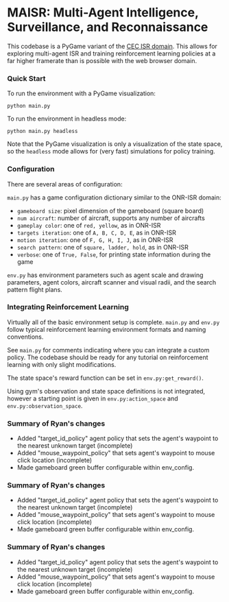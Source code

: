 # MAISR: Multi-Agent Intelligence, Surveillance, and Reconnaissance

This codebase is a PyGame variant of the [CEC ISR domain](https://github.com/gt-cec/onr-isr). This allows for exploring multi-agent ISR and training reinforcement learning policies at a far higher framerate than is possible with the web browser domain.

### Quick Start

To run the environment with a PyGame visualization:

`python main.py`

To run the environment in headless mode:

`python main.py headless`

Note that the PyGame visualization is only a visualization of the state space, so the `headless` mode allows for (very fast) simulations for policy training.

### Configuration

There are several areas of configuration:

`main.py` has a game configuration dictionary similar to the ONR-ISR domain:

* `gameboard size`: pixel dimension of the gameboard (square board)
* `num aircraft`: number of aircraft, supports any number of aircrafts
* `gameplay color`: one of `red, yellow`, as in ONR-ISR
* `targets iteration`: one of `A, B, C, D, E`, as in ONR-ISR
* `motion iteration`: one of `F, G, H, I, J`, as in ONR-ISR
* `search pattern`: one of `square, ladder, hold`, as in ONR-ISR
* `verbose`: one of `True, False`, for printing state information during the game

`env.py` has environment parameters such as agent scale and drawing parameters, agent colors, aircraft scanner and visual radii, and the search pattern flight plans.

### Integrating Reinforcement Learning

Virtually all of the basic environment setup is complete. `main.py` and `env.py` follow typical reinforcement learning environment formats and naming conventions.

See `main.py` for comments indicating where you can integrate a custom policy. The codebase should be ready for any tutorial on reinforcement learning with only slight modifications.

The state space's reward function can be set in `env.py:get_reward()`.

Using gym's observation and state space definitions is not integrated, however a starting point is given in `env.py:action_space` and `env.py:observation_space`.

### Summary of Ryan's changes
* Added "target_id_policy" agent policy that sets the agent's waypoint to the nearest unknown target (incomplete)
* Added "mouse_waypoint_policy" that sets agent's waypoint to mouse click location (incomplete)
* Made gameboard green buffer configurable within env_config.

### Summary of Ryan's changes
* Added "target_id_policy" agent policy that sets the agent's waypoint to the nearest unknown target (incomplete)
* Added "mouse_waypoint_policy" that sets agent's waypoint to mouse click location (incomplete)
* Made gameboard green buffer configurable within env_config.

### Summary of Ryan's changes
* Added "target_id_policy" agent policy that sets the agent's waypoint to the nearest unknown target (incomplete)
* Added "mouse_waypoint_policy" that sets agent's waypoint to mouse click location (incomplete)
* Made gameboard green buffer configurable within env_config.